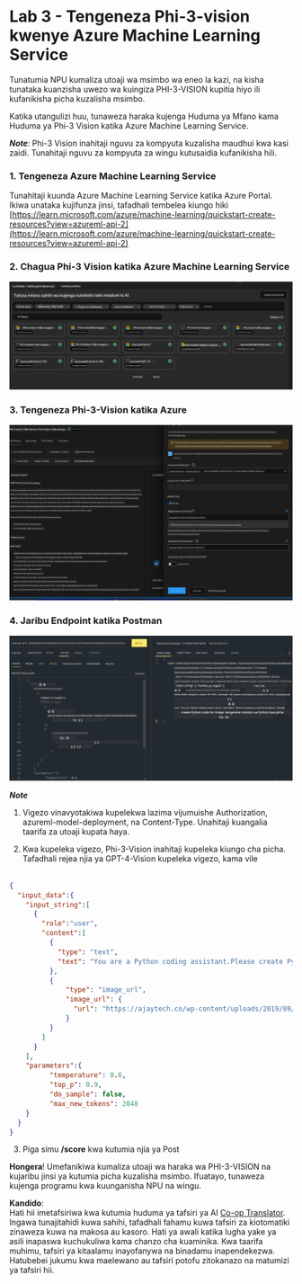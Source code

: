 <!--
CO_OP_TRANSLATOR_METADATA:
{
  "original_hash": "20cb4e6ac1686248e8be913ccf6c2bc2",
  "translation_date": "2025-05-09T19:44:48+00:00",
  "source_file": "md/02.Application/02.Code/Phi3/VSCodeExt/HOL/Apple/03.DeployPhi3VisionOnAzure.md",
  "language_code": "sw"
}
-->
# **Lab 3 - Tengeneza Phi-3-vision kwenye Azure Machine Learning Service**

Tunatumia NPU kumaliza utoaji wa msimbo wa eneo la kazi, na kisha tunataka kuanzisha uwezo wa kuingiza PHI-3-VISION kupitia hiyo ili kufanikisha picha kuzalisha msimbo.

Katika utangulizi huu, tunaweza haraka kujenga Huduma ya Mfano kama Huduma ya Phi-3 Vision katika Azure Machine Learning Service.

***Note***: Phi-3 Vision inahitaji nguvu za kompyuta kuzalisha maudhui kwa kasi zaidi. Tunahitaji nguvu za kompyuta za wingu kutusaidia kufanikisha hili.

### **1. Tengeneza Azure Machine Learning Service**

Tunahitaji kuunda Azure Machine Learning Service katika Azure Portal. Ikiwa unataka kujifunza jinsi, tafadhali tembelea kiungo hiki [https://learn.microsoft.com/azure/machine-learning/quickstart-create-resources?view=azureml-api-2](https://learn.microsoft.com/azure/machine-learning/quickstart-create-resources?view=azureml-api-2)

### **2. Chagua Phi-3 Vision katika Azure Machine Learning Service**

![Catalog](../../../../../../../../../translated_images/vison_catalog.e04e9e5f2b6ff115fff30e793e54e617da07251c7b192e1a68e6b050917f45aa.sw.png)

### **3. Tengeneza Phi-3-Vision katika Azure**

![Deploy](../../../../../../../../../translated_images/vision_deploy.c0582d08b5d49675c643f3bedc04ae106957304f3cd4702406fa08bea80ba213.sw.png)

### **4. Jaribu Endpoint katika Postman**

![Test](../../../../../../../../../translated_images/vision_test.fb4ff33607077153c7b5dcf37648dc5a9cb550824aeba89963e6b270314fc554.sw.png)

***Note***

1. Vigezo vinavyotakiwa kupelekwa lazima vijumuishe Authorization, azureml-model-deployment, na Content-Type. Unahitaji kuangalia taarifa za utoaji kupata haya.

2. Kwa kupeleka vigezo, Phi-3-Vision inahitaji kupeleka kiungo cha picha. Tafadhali rejea njia ya GPT-4-Vision kupeleka vigezo, kama vile

```json

{
  "input_data":{
    "input_string":[
      {
        "role":"user",
        "content":[ 
          {
            "type": "text",
            "text": "You are a Python coding assistant.Please create Python code for image "
          },
          {
              "type": "image_url",
              "image_url": {
                "url": "https://ajaytech.co/wp-content/uploads/2019/09/index.png"
              }
          }
        ]
      }
    ],
    "parameters":{
          "temperature": 0.6,
          "top_p": 0.9,
          "do_sample": false,
          "max_new_tokens": 2048
    }
  }
}

```

3. Piga simu **/score** kwa kutumia njia ya Post

**Hongera**! Umefanikiwa kumaliza utoaji wa haraka wa PHI-3-VISION na kujaribu jinsi ya kutumia picha kuzalisha msimbo. Ifuatayo, tunaweza kujenga programu kwa kuunganisha NPU na wingu.

**Kandido**:  
Hati hii imetafsiriwa kwa kutumia huduma ya tafsiri ya AI [Co-op Translator](https://github.com/Azure/co-op-translator). Ingawa tunajitahidi kuwa sahihi, tafadhali fahamu kuwa tafsiri za kiotomatiki zinaweza kuwa na makosa au kasoro. Hati ya awali katika lugha yake ya asili inapaswa kuchukuliwa kama chanzo cha kuaminika. Kwa taarifa muhimu, tafsiri ya kitaalamu inayofanywa na binadamu inapendekezwa. Hatubebei jukumu kwa maelewano au tafsiri potofu zitokanazo na matumizi ya tafsiri hii.